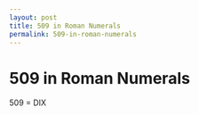 ```yaml
---
layout: post
title: 509 in Roman Numerals
permalink: 509-in-roman-numerals
---
```


# 509 in Roman Numerals

509 = DIX
